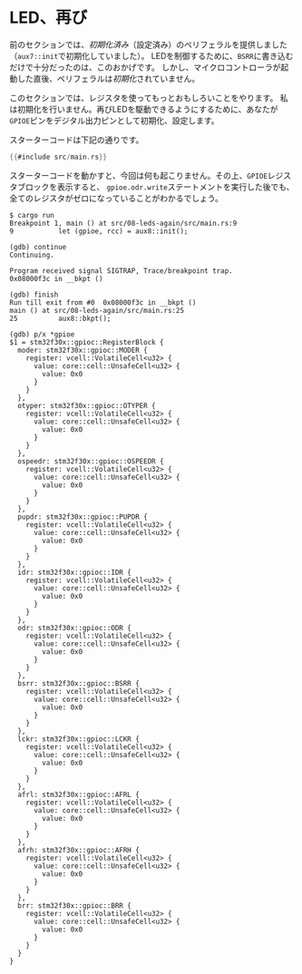 <!-- # LEDs, again -->

# LED、再び

<!-- 
In the last section, I gave you *initialized* (configured) peripherals (I initialized them in
`aux7::init`). That's why just writing to `BSRR` was enough to control the LEDs. But, peripherals
are not *initialized* right after the microcontroller boots.
 -->

前のセクションでは、*初期化済み*（設定済み）のペリフェラルを提供しました（`aux7::init`で初期化していました）。
LEDを制御するために、`BSRR`に書き込むだけで十分だったのは、このおかげです。
しかし、マイクロコントローラが起動した直後、ペリフェラルは*初期化*されていません。

<!-- 
In this section, you'll have more fun with registers. I won't do any initialization and you'll have
to initialize and configure `GPIOE` pins as digital outputs pins so that you'll be able to drive LEDs
again.
 -->

このセクションでは、レジスタを使ってもっとおもしろいことをやります。
私は初期化を行いません。再びLEDを駆動できるようにするために、あなたが`GPIOE`ピンをデジタル出力ピンとして初期化、設定します。

<!-- This is the starter code. -->

スターターコードは下記の通りです。

``` rust
{{#include src/main.rs}}
```

<!-- 
If you run the starter code, you'll see that nothing happens this time. Furthermore, if you print
the `GPIOE` register block, you'll see that every register reads as zero even after the
`gpioe.odr.write` statement was executed!
 -->

スターターコードを動かすと、今回は何も起こりません。その上、`GPIOE`レジスタブロックを表示すると、
`gpioe.odr.write`ステートメントを実行した後でも、全てのレジスタがゼロになっていることがわかるでしょう。

```
$ cargo run
Breakpoint 1, main () at src/08-leds-again/src/main.rs:9
9           let (gpioe, rcc) = aux8::init();

(gdb) continue
Continuing.

Program received signal SIGTRAP, Trace/breakpoint trap.
0x08000f3c in __bkpt ()

(gdb) finish
Run till exit from #0  0x08000f3c in __bkpt ()
main () at src/08-leds-again/src/main.rs:25
25          aux8::bkpt();

(gdb) p/x *gpioe
$1 = stm32f30x::gpioc::RegisterBlock {
  moder: stm32f30x::gpioc::MODER {
    register: vcell::VolatileCell<u32> {
      value: core::cell::UnsafeCell<u32> {
        value: 0x0
      }
    }
  },
  otyper: stm32f30x::gpioc::OTYPER {
    register: vcell::VolatileCell<u32> {
      value: core::cell::UnsafeCell<u32> {
        value: 0x0
      }
    }
  },
  ospeedr: stm32f30x::gpioc::OSPEEDR {
    register: vcell::VolatileCell<u32> {
      value: core::cell::UnsafeCell<u32> {
        value: 0x0
      }
    }
  },
  pupdr: stm32f30x::gpioc::PUPDR {
    register: vcell::VolatileCell<u32> {
      value: core::cell::UnsafeCell<u32> {
        value: 0x0
      }
    }
  },
  idr: stm32f30x::gpioc::IDR {
    register: vcell::VolatileCell<u32> {
      value: core::cell::UnsafeCell<u32> {
        value: 0x0
      }
    }
  },
  odr: stm32f30x::gpioc::ODR {
    register: vcell::VolatileCell<u32> {
      value: core::cell::UnsafeCell<u32> {
        value: 0x0
      }
    }
  },
  bsrr: stm32f30x::gpioc::BSRR {
    register: vcell::VolatileCell<u32> {
      value: core::cell::UnsafeCell<u32> {
        value: 0x0
      }
    }
  },
  lckr: stm32f30x::gpioc::LCKR {
    register: vcell::VolatileCell<u32> {
      value: core::cell::UnsafeCell<u32> {
        value: 0x0
      }
    }
  },
  afrl: stm32f30x::gpioc::AFRL {
    register: vcell::VolatileCell<u32> {
      value: core::cell::UnsafeCell<u32> {
        value: 0x0
      }
    }
  },
  afrh: stm32f30x::gpioc::AFRH {
    register: vcell::VolatileCell<u32> {
      value: core::cell::UnsafeCell<u32> {
        value: 0x0
      }
    }
  },
  brr: stm32f30x::gpioc::BRR {
    register: vcell::VolatileCell<u32> {
      value: core::cell::UnsafeCell<u32> {
        value: 0x0
      }
    }
  }
}
```
